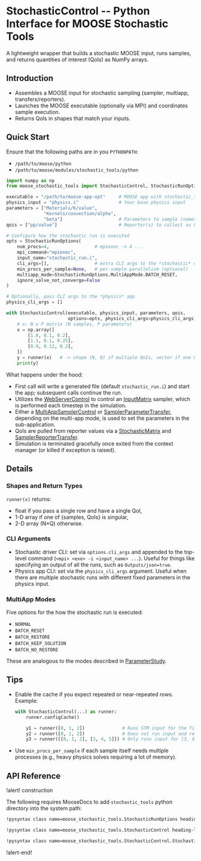# StochasticControl -- Python Interface for MOOSE Stochastic Tools

A lightweight wrapper that builds a stochastic MOOSE input, runs samples, and returns quantities of interest (QoIs) as NumPy arrays.

## Introduction

- Assembles a MOOSE input for stochastic sampling (sampler, multiapp, transfers/reporters).
- Launches the MOOSE executable (optionally via MPI) and coordinates sample execution.
- Returns QoIs in shapes that match your inputs.

## Quick Start

Ensure that the following paths are in you `PYTHONPATH`:

- `/path/to/moose/python`
- `/path/to/moose/modules/stochastic_tools/python`

```python
import numpy as np
from moose_stochastic_tools import StochasticControl, StochasticRunOptions

executable = "/path/to/moose-app-opt"     # MOOSE app with stochastic_tools
physics_input = "physics.i"               # Your base physics input
parameters = ["Materials/K/value",
              "Kernels/convection/alpha",
              "beta"]                     # Parameters to sample (names as seen by the app)
qois = ["pp/value"]                       # Reporter(s) to collect as QoIs

# Configure how the stochastic run is executed
opts = StochasticRunOptions(
    num_procs=4,                 # mpiexec -n 4 ...
    mpi_command="mpiexec",
    input_name="stochastic_run.i",
    cli_args=[],                 # extra CLI args to the *stochastic* driver input
    min_procs_per_sample=None,   # per-sample parallelism (optional)
    multiapp_mode=StochasticRunOptions.MultiAppMode.BATCH_RESET,
    ignore_solve_not_converge=False
)

# Optionally, pass CLI args to the *physics* app
physics_cli_args = []

with StochasticControl(executable, physics_input, parameters, qois,
                       options=opts, physics_cli_args=physics_cli_args) as runner:
    # x: N x P matrix (N samples, P parameters)
    x = np.array([
        [1.0, 0.1, 0.2],
        [1.1, 0.1, 0.25],
        [0.9, 0.12, 0.2],
    ])
    y = runner(x)   # -> shape (N, Q) if multiple QoIs, vector if one QoI
    print(y)
```

What happens under the hood:

- First call will write a generated file (default `stochastic_run.i`) and start the app; subsequent calls continue the run.
- Utilizes the [WebServerControl](WebServerControl.md) to control an [InputMatrix](InputMatrixSampler.md) sampler, which is performed each timestep in the simulation.
- Either a [MultiAppSamplerControl](MultiAppSamplerControl.md) or [SamplerParameterTransfer](SamplerParameterTransfer.md), depending on the multi-app mode, is used to set the parameters in the sub-application.
- QoIs are pulled from reporter values via a [StochasticMatrix](StochasticMatrix.md) and [SamplerReporterTransfer](SamplerReporterTransfer.md).
- Simulation is terminated gracefully once exited from the context manager (or killed if exception is raised).

## Details

### Shapes and Return Types

`runner(x)` returns:

- float if you pass a single row and have a single QoI,
- 1-D array if one of {samples, QoIs} is singular,
- 2-D array (N×Q) otherwise.

### CLI Arguments

- Stochastic driver CLI: set via `options.cli_args` and appended to the top-level command (`<mpi> <exe> -i <input_name> ...`). Useful for things like specifying an output of all the runs, such as `Outputs/json=true`.
- Physics app CLI: set via the `physics_cli_args` argument. Useful when there are multiple stochastic runs with different fixed parameters in the physics input.

### MultiApp Modes

Five options for the how the stochastic run is executed:

- `NORMAL`
- `BATCH_RESET`
- `BATCH_RESTORE`
- `BATCH_KEEP_SOLUTION`
- `BATCH_NO_RESTORE`

These are analogous to the modes described in [ParameterStudy](ParameterStudy/index.md).

## Tips

- Enable the cache if you expect repeated or near-repeated rows. Example:

  ```python
  with StochasticControl(...) as runner:
      runner.configCache()

      y1 = runner([0, 1, 2])              # Runs STM input for the first time
      y2 = runner([0, 1, 2])              # Does not run input and returns y1
      y3 = runner([[0, 1, 2], [3, 4, 5]]) # Only runs input for [3, 4, 5]
  ```

- Use `min_procs_per_sample` if each sample itself needs multiple processes (e.g., heavy physics solves requiring a lot of memory).

## API Reference

!alert! construction

The following requires MooseDocs to add `stochastic_tools` python directory into the system path:

```markdown
!pysyntax class name=moose_stochastic_tools.StochasticRunOptions heading-level=3 show-internal=False show-private=False show-protected=False

!pysyntax class name=moose_stochastic_tools.StochasticControl heading-level=3 show-internal=False show-private=False show-protected=False

!pysyntax class name=moose_stochastic_tools.StochasticControl.StochasticRunner heading-level=3 show-internal=False show-private=False show-protected=False
```

!alert-end!
